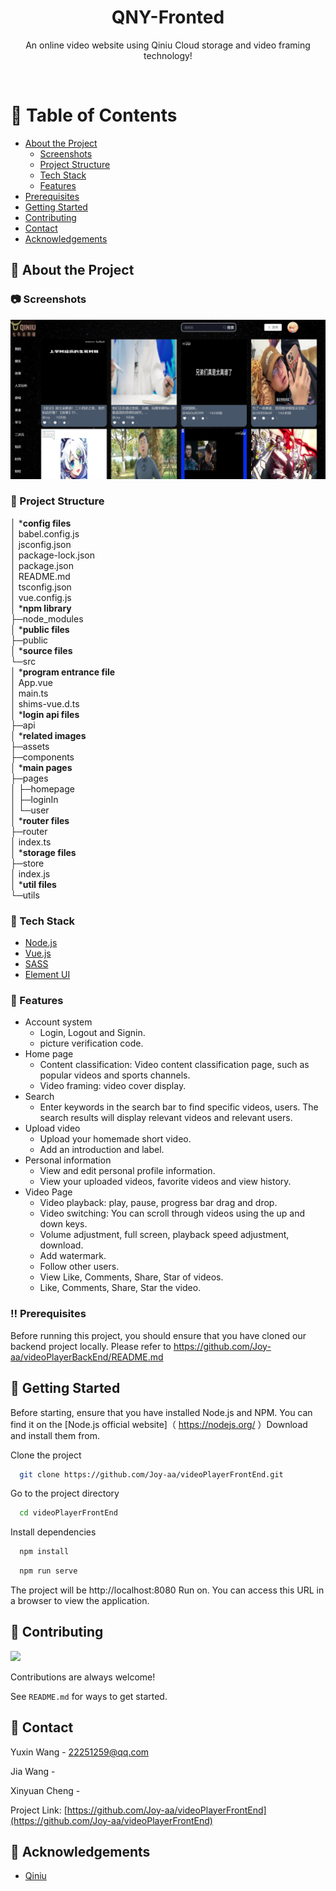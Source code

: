 <div align="center">

  <h1>QNY-Fronted</h1>

  <p>
    An online video website using Qiniu Cloud storage and video framing technology! 
  </p>


<!-- Badges -->

</div>

<br />

<!-- Table of Contents -->
# :notebook_with_decorative_cover: Table of Contents

- [About the Project](#star2-about-the-project)
  * [Screenshots](#camera-screenshots)
  * [Project Structure](#key-project-structure)
  * [Tech Stack](#space_invader-tech-stack)
  * [Features](#dart-features)
- [Prerequisites](#bangbang-prerequisites)
- [Getting Started](#toolbox-getting-started)
- [Contributing](#wave-contributing)
- [Contact](#handshake-contact)
- [Acknowledgements](#gem-acknowledgements)

<!-- About the Project -->
## :star2: About the Project

<!-- Screenshots -->
### :camera: Screenshots

<div align="center"> 
  <img src="src/assets/readmeimg.png" alt="screenshot" />
</div>

<!-- Project Structure -->
### :key: Project Structure

│  ***config files**  
│  babel.config.js   
│  jsconfig.json  
│  package-lock.json  
│  package.json  
│  README.md  
│  tsconfig.json  
│  vue.config.js  
│  ***npm library**  
├─node_modules  
│  ***public files**  
├─public  
│  ***source files**  
└─src  
│  ***program entrance file**  
│     App.vue   
│     main.ts  
│     shims-vue.d.ts  
│  ***login api files**  
├─api  
│  ***related images**  
├─assets  
├─components  
│  ***main pages**  
├─pages  
│  ├─homepage  
│  ├─loginIn  
│  └─user  
│  ***router files**  
├─router  
│      index.ts  
│  ***storage files**  
├─store  
│      index.js  
│  ***util files**  
└─utils

<!-- TechStack -->
### :space_invader: Tech Stack

<ul>
  <li><a href="https://nodejs.org/en">Node.js</a></li>
  <li><a href="https://cn.vuejs.org/">Vue.js</a></li>
  <li><a href="https://www.sass.hk/">SASS</a></li>
  <li><a href="https://element-plus.org/zh-CN/">Element UI</a></li>
</ul>

<!-- Features -->
### :dart: Features

- Account system
  * Login, Logout and Signin.
  * picture verification code.
- Home page
  * Content classification: Video content classification page, such as popular videos and sports channels.
  * Video framing: video cover display.
- Search
  * Enter keywords in the search bar to find specific videos, users.
    The search results will display relevant videos and relevant users.
- Upload video
  * Upload your homemade short video.
  * Add an introduction and label.
- Personal information
  * View and edit personal profile information.
  * View your uploaded videos, favorite videos and view history.
- Video Page
  * Video playback: play, pause, progress bar drag and drop.
  * Video switching: You can scroll through videos using the up and down keys.
  * Volume adjustment, full screen, playback speed adjustment, download.
  * Add watermark.
  * Follow other users.
  * View Like, Comments, Share, Star of videos.
  * Like, Comments, Share, Star the video.

<!-- Prerequisites -->
### :bangbang: Prerequisites

Before running this project, you should ensure that you have cloned our backend project locally.
Please refer to https://github.com/Joy-aa/videoPlayerBackEnd/README.md

<!-- Getting Started -->
## 	:toolbox: Getting Started

Before starting, ensure that you have installed Node.js and NPM.
You can find it on the [Node.js official website]（ https://nodejs.org/ ）Download and install them from.

Clone the project

```bash
  git clone https://github.com/Joy-aa/videoPlayerFrontEnd.git
```

Go to the project directory

```bash
  cd videoPlayerFrontEnd
```

Install dependencies

```bash
  npm install
```
```bash
  npm run serve
```

The project will be http://localhost:8080 Run on.
You can access this URL in a browser to view the application.

<!-- Contributing -->
## :wave: Contributing

<a href="https://github.com/Joy-aa/videoPlayerFrontEnd/graphs/contributors">
  <img src="https://contrib.rocks/image?repo=Louis3797/awesome-readme-template" />
</a>

Contributions are always welcome!

See `README.md` for ways to get started.

<!-- Contact -->
## :handshake: Contact

Yuxin Wang - 22251259@qq.com

Jia Wang -

Xinyuan Cheng -

Project Link: [https://github.com/Joy-aa/videoPlayerFrontEnd](https://github.com/Joy-aa/videoPlayerFrontEnd)

<!-- Acknowledgments -->
## :gem: Acknowledgements

- [Qiniu](https://www.qiniu.com/)
